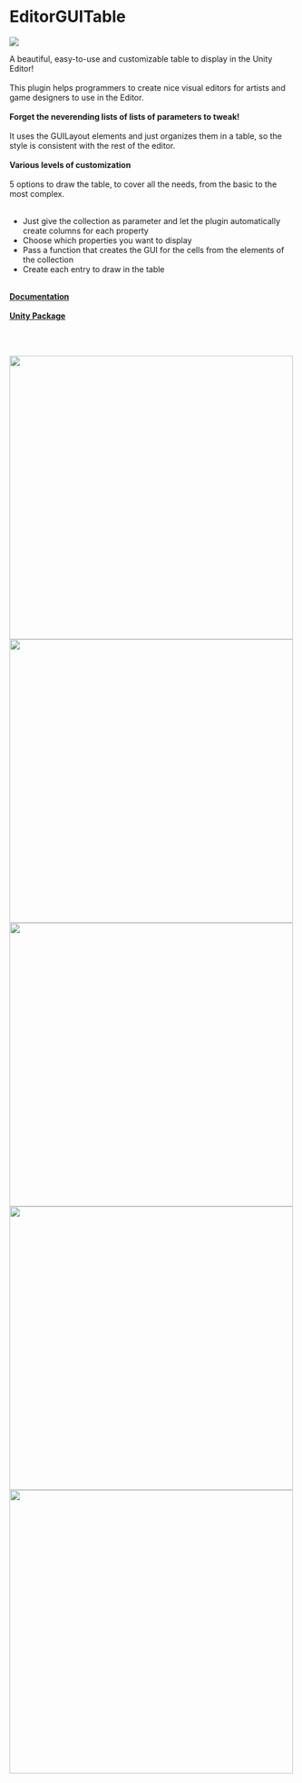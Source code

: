 # EditorGUITable

<img src="https://raw.githubusercontent.com/jquentin/EditorGUITable/master/StoreAssets/Logo_rounded.png" />

A beautiful, easy-to-use and customizable table to display in the Unity Editor! <BR><BR>
This plugin helps programmers to create nice visual editors for artists and game designers to use in the Editor. <BR><BR>
<STRONG> Forget the neverending lists of lists of parameters to tweak! </STRONG><BR><BR>
It uses the GUILayout elements and just organizes them in a table, so the style is consistent with the rest of the editor. <BR><BR>
<STRONG>Various levels of customization</STRONG><BR><BR>
5 options to draw the table, to cover all the needs, from the basic to the most complex. <BR><BR>
- Just give the collection as parameter and let the plugin automatically create columns for each property <BR>
- Choose which properties you want to display <BR>
- Pass a function that creates the GUI for the cells from the elements of the collection  <BR>
 - Create each entry to draw in the table <BR>
<BR>
<A HREF="http://www.jeremyquentin.fr/EditorGUITable/Documentation"> <STRONG> Documentation </STRONG> </A>
 <BR><BR>
 <A HREF="https://www.dropbox.com/s/52clq6i2tx9h5il/EditorGUITable.unitypackage?dl=0"> <STRONG> Unity Package </STRONG> </A>
 
<BR> <BR>

 <img src="https://raw.githubusercontent.com/jquentin/EditorGUITable/e654bb23c86862637d73e24c06d4ac8ccaba2868/StoreAssets/Screenshot%201.png" width="500" />
 
 <img src="https://raw.githubusercontent.com/jquentin/EditorGUITable/master/StoreAssets/Screenshot%202.png" width="500" />
 
 <img src="https://raw.githubusercontent.com/jquentin/EditorGUITable/master/StoreAssets/Screenshot%203.png" width="500" />
 
 <img src="https://raw.githubusercontent.com/jquentin/EditorGUITable/master/StoreAssets/Screenshot%204.png" width="500" />
 
 <img src="https://raw.githubusercontent.com/jquentin/EditorGUITable/master/StoreAssets/Screenshot%205.png" width="500" />
